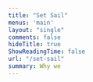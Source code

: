 ```yaml
---
title: "Set Sail"
menus: 'main'
layout: "single"
comments: false
hideTitle: true
ShowReadingTime: false
url: "/set-sail"
summary: Why we 
---
```

<!--stackedit_data:
eyJoaXN0b3J5IjpbLTI1MTMwMjU2OCwtMTQ3Mjc3OTkwNF19
-->